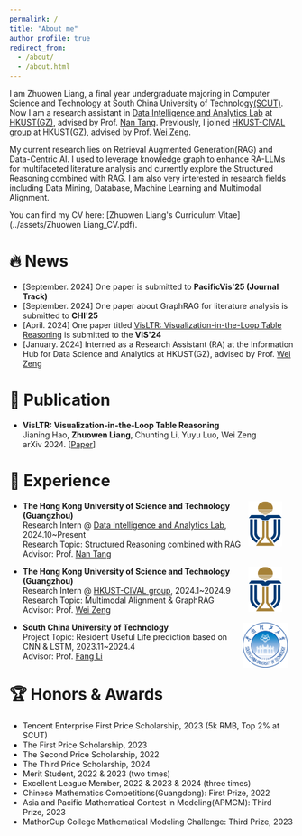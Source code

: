 ```yaml
---
permalink: /
title: "About me"
author_profile: true
redirect_from: 
  - /about/
  - /about.html
---
```

I am Zhuowen Liang, a final year undergraduate majoring in Computer Science and Technology at South China University of Technology[(SCUT)](https://www.scut.edu.cn). Now I am a research assistant in [Data Intelligence and Analytics Lab](https://github.com/HKUSTDial/) at [HKUST(GZ)](https://www.hkust-gz.edu.cn/), advised by Prof. [Nan Tang](https://nantang.github.io/). Previously, I joined [HKUST-CIVAL group](https://hkust-cival.com/) at HKUST(GZ), advised by Prof. [Wei Zeng](https://zeng-wei.com/).


My current research lies on Retrieval Augmented Generation(RAG) and Data-Centric AI. I used to leverage knowledge graph to enhance RA-LLMs for multifaceted literature analysis and currently explore the Structured Reasoning combined with RAG. I am also very interested in research fields including Data Mining, Database, Machine Learning and Multimodal Alignment.

<!-- am exploring graph based RAG assisted with Large Language Models to support scientific literature QA tasks.  -->

You can find my CV here: [Zhuowen Liang's Curriculum Vitae](../assets/Zhuowen Liang_CV.pdf).



# 🔥 News
- [September. 2024] One paper is submitted to **PacificVis'25 (Journal Track)**
- [September. 2024] One paper about GraphRAG for literature analysis is submitted to **CHI'25**
- [April. 2024] One paper titled [VisLTR: Visualization-in-the-Loop Table Reasoning](https://arxiv.org/abs/2406.03753) is submitted to the **VIS'24**
- [January. 2024] Interned as a Research Assistant (RA) at the Information Hub for Data Science and Analytics at HKUST(GZ), advised by Prof. [Wei Zeng](https://zeng-wei.com/)



# 📑 Publication
- **VisLTR: Visualization-in-the-Loop Table Reasoning** <br>
  Jianing Hao, **Zhuowen Liang**, Chunting Li, Yuyu Luo, Wei Zeng <br>
  arXiv 2024. [[Paper](https://arxiv.org/abs/2406.03753)]

# 🔎 Experience
  <p>
    <img src="images/HKUST.png" alt="HKUST" style="float: right; margin-right: 20px;; width: 60px; height: 80px;">
  </p>

- **The Hong Kong University of Science and Technology (Guangzhou)** <br>
  Research Intern @ [Data Intelligence and Analytics Lab](https://github.com/HKUSTDial/), 2024.10~Present <br>
  Research Topic: Structured Reasoning combined with RAG <br>
  Advisor: Prof. [Nan Tang](https://nantang.github.io/)

  <p>
    <img src="images/HKUST.png" alt="HKUST" style="float: right; margin-right: 20px;; width: 60px; height: 80px;">
  </p>
- **The Hong Kong University of Science and Technology (Guangzhou)** <br>
  Research Intern @ [HKUST-CIVAL group](https://hkust-cival.com/), 2024.1~2024.9 <br>
  Research Topic: Multimodal Alignment & GraphRAG <br>
  Advisor: Prof. [Wei Zeng](https://zeng-wei.com/)

  <p>
    <img src="images/SCUT.png" alt="SCUT" style="float: right; margin-right: 10px;; width: 80px; height: 80px;">
  </p>
- **South China University of Technology** <br>
  Project Topic: Resident Useful Life prediction based on CNN & LSTM, 2023.11~2024.4 <br>
  Advisor: Prof. [Fang Li](https://www2.scut.edu.cn/cs/2017/0129/c22285a327635/page.htm)




# 🏆 Honors & Awards
- Tencent Enterprise First Price Scholarship, 2023 (5k RMB, Top 2% at SCUT)
- The First Price Scholarship, 2023
- The Second Price Scholarship, 2022
- The Third Price Scholarship, 2024
- Merit Student, 2022 & 2023 (two times)
- Excellent League Member, 2022 & 2023 & 2024 (three times)
- Chinese Mathematics Competitions(Guangdong): First Prize, 2022
- Asia and Pacific Mathematical Contest in Modeling(APMCM): Third Prize, 2023
- MathorCup College Mathematical Modeling Challenge: Third Prize, 2023
<!-- 🎓 -->








